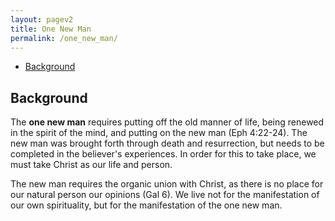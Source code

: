 ```yaml
---
layout: pagev2
title: One New Man
permalink: /one_new_man/
---
```

- [Background](#background)

## Background

The **one new man** requires putting off the old manner of life, being renewed in the spirit of the mind, and putting on the new man (Eph 4:22-24). The new man was brought forth through death and resurrection, but needs to be completed in the believer's experiences. In order for this to take place, we must take Christ as our life and person.

The new man requires the organic union with Christ, as there is no place for our natural person our opinions (Gal 6). We live not for the manifestation of our own spirituality, but for the manifestation of the one new man. 